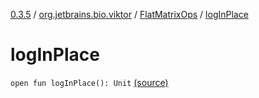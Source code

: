 [0.3.5](../../index.md) / [org.jetbrains.bio.viktor](../index.md) / [FlatMatrixOps](index.md) / [logInPlace](.)

# logInPlace

`open fun logInPlace(): Unit` [(source)](https://github.com/JetBrains-Research/viktor/blob/0.3.5/src/main/kotlin/org/jetbrains/bio/viktor/StridedMatrix.kt#L106)